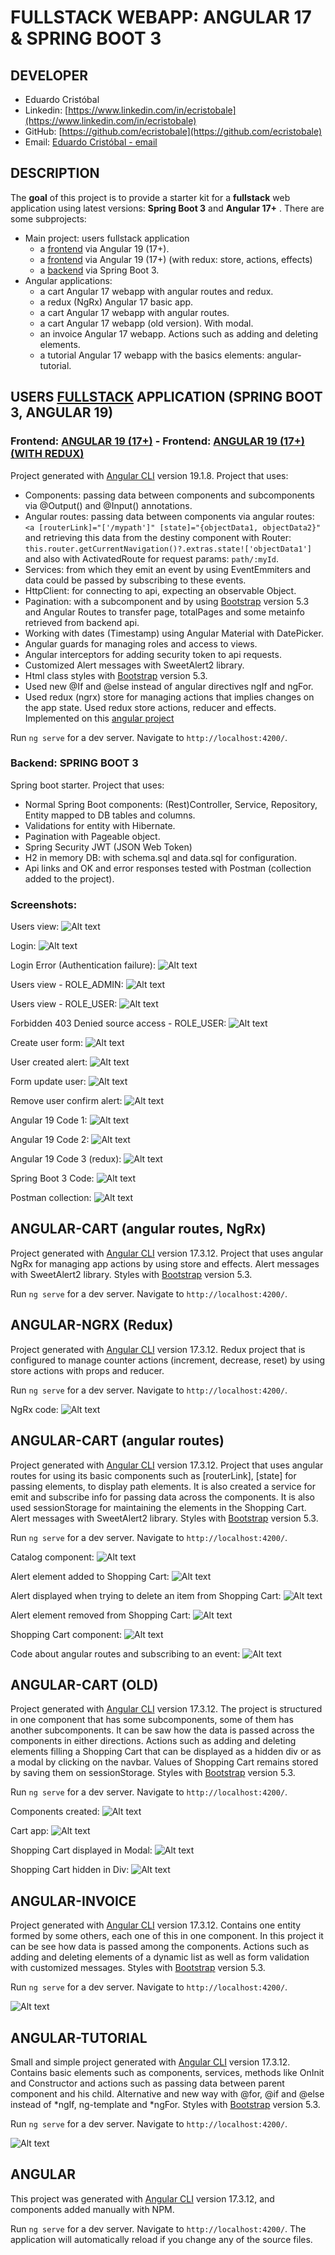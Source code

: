 # FULLSTACK WEBAPP: ANGULAR 17 & SPRING BOOT 3

## DEVELOPER
 * Eduardo Cristóbal
 * Linkedin: [https://www.linkedin.com/in/ecristobale](https://www.linkedin.com/in/ecristobale)
 * GitHub: [https://github.com/ecristobale](https://github.com/ecristobale)
 * Email: [Eduardo Cristóbal - email](mailto:edu_ce_1988@hotmail.com)

## DESCRIPTION
The **goal** of this project is to provide a starter kit for a **fullstack** web application using latest versions: **Spring Boot 3** and **Angular 17+** . There are some subprojects:
 * Main project: users fullstack application
	- a [frontend](https://github.com/ecristobale/fullstack-angular17-springboot3/tree/master/fullstack-CRUD-users-app/angular-user-app) via Angular 19 (17+).
	- a [frontend](https://github.com/ecristobale/fullstack-angular17-springboot3/tree/master/fullstack-CRUD-users-app/angular-redux-user-app) via Angular 19 (17+) (with redux: store, actions, effects)
	- a [backend](https://github.com/ecristobale/fullstack-angular17-springboot3/tree/master/fullstack-CRUD-users-app/spboot-user-app/users-backend) via Spring Boot 3.
 * Angular applications:
	- a cart Angular 17 webapp with angular routes and redux.
	- a redux (NgRx) Angular 17 basic app.
	- a cart Angular 17 webapp with angular routes.
	- a cart Angular 17 webapp (old version). With modal.
	- an invoice Angular 17 webapp. Actions such as adding and deleting elements. 
	- a tutorial Angular 17 webapp with the basics elements: angular-tutorial.

## USERS [FULLSTACK](https://github.com/ecristobale/fullstack-angular17-springboot3/tree/master/fullstack-CRUD-users-app) APPLICATION (SPRING BOOT 3, ANGULAR 19)

### Frontend: [ANGULAR 19 (17+)](https://github.com/ecristobale/fullstack-angular17-springboot3/tree/master/fullstack-CRUD-users-app/angular-user-app) - Frontend: [ANGULAR 19 (17+) (WITH REDUX)](https://github.com/ecristobale/fullstack-angular17-springboot3/tree/master/fullstack-CRUD-users-app/angular-redux-user-app)
Project generated with [Angular CLI](https://github.com/angular/angular-cli) version 19.1.8.
Project that uses:
 * Components: passing data between components and subcomponents via @Output() and @Input() annotations.
 * Angular routes: passing data between components via angular routes: 
 ```<a [routerLink]="['/mypath']" [state]="{objectData1, objectData2}"```
 and retrieving this data from the destiny component with Router: ```this.router.getCurrentNavigation()?.extras.state!['objectData1']``` and also with ActivatedRoute for request params: ```path/:myId```.
 * Services: from which they emit an event by using EventEmmiters and data could be passed by subscribing to these events.
 * HttpClient: for connecting to api, expecting an observable Object.
 * Pagination: with a subcomponent and by using [Bootstrap](https://getbootstrap.com/docs/5.3/getting-started/introduction/) version 5.3 and Angular Routes to transfer page, totalPages and some metainfo retrieved from backend api.
 * Working with dates (Timestamp) using Angular Material with DatePicker.
 * Angular guards for managing roles and access to views. 
 * Angular interceptors for adding security token to api requests.
 * Customized Alert messages with SweetAlert2 library.
 * Html class styles with [Bootstrap](https://getbootstrap.com/docs/5.3/getting-started/introduction/) version 5.3.
 * Used new @If and @else instead of angular directives ngIf and ngFor.
 * Used redux (ngrx) store for managing actions that implies changes on the app state. Used redux store actions, reducer and effects. Implemented on this [angular project](https://github.com/ecristobale/fullstack-angular17-springboot3/tree/master/fullstack-CRUD-users-app/angular-redux-user-app)

Run `ng serve` for a dev server. Navigate to `http://localhost:4200/`.

### Backend: SPRING BOOT 3
Spring boot starter.
Project that uses:
 * Normal Spring Boot components: (Rest)Controller, Service, Repository, Entity mapped to DB tables and columns.
 * Validations for entity with Hibernate.
 * Pagination with Pageable object.
 * Spring Security JWT (JSON Web Token)
 * H2 in memory DB: with schema.sql and data.sql for configuration.
 * Api links and OK and error responses tested with Postman (collection added to the project).
 
### Screenshots:

Users view:
![Alt text](readme-screenshots/fullstack-users-01.PNG?raw=true "Users view Angular 19")

Login:
![Alt text](readme-screenshots/fullstack-users-00.PNG?raw=true "Login view Angular 19")

Login Error (Authentication failure):
![Alt text](readme-screenshots/fullstack-users-00-alert.PNG?raw=true "Login Error Authentication failure view Angular 19")

Users view - ROLE_ADMIN:
![Alt text](readme-screenshots/fullstack-users-01-admin.PNG?raw=true "Users view ROLE_ADMIN Angular 19")

Users view - ROLE_USER:
![Alt text](readme-screenshots/fullstack-users-01-user.PNG?raw=true "Users view ROLE_USER Angular 19")

Forbidden 403 Denied source access - ROLE_USER:
![Alt text](readme-screenshots/fullstack-users-10-user.PNG?raw=true "Forbidden 403 Denied source access - ROLE_USER Angular 19")

Create user form:
![Alt text](readme-screenshots/fullstack-users-02.PNG?raw=true "Form create user Angular 19")

User created alert:
![Alt text](readme-screenshots/fullstack-users-03.PNG?raw=true "User created alert Angular 19")

Form update user:
![Alt text](readme-screenshots/fullstack-users-04.PNG?raw=true "Form update user Angular 19")

Remove user confirm alert:
![Alt text](readme-screenshots/fullstack-users-05.PNG?raw=true "Remove user confirm alert Angular 19")

Angular 19 Code 1:
![Alt text](readme-screenshots/fullstack-users-06.PNG?raw=true "Code 1 Angular 19")

Angular 19 Code 2:
![Alt text](readme-screenshots/fullstack-users-07.PNG?raw=true "Code 2 Angular 19")

Angular 19 Code 3 (redux):
![Alt text](readme-screenshots/fullstack-users-11.PNG?raw=true "Code 3 Angular 19 (redux)")

Spring Boot 3 Code:
![Alt text](readme-screenshots/fullstack-users-08.PNG?raw=true "Code 1 Spring Boot 3")

Postman collection:
![Alt text](readme-screenshots/fullstack-users-09.PNG?raw=true "Code 1 Spring Boot 3")


 

## ANGULAR-CART (angular routes, NgRx)

Project generated with [Angular CLI](https://github.com/angular/angular-cli) version 17.3.12.
Project that uses angular NgRx for managing app actions by using store and effects. Alert messages with SweetAlert2 library. Styles with [Bootstrap](https://getbootstrap.com/docs/5.3/getting-started/introduction/) version 5.3.

Run `ng serve` for a dev server. Navigate to `http://localhost:4200/`.

## ANGULAR-NGRX (Redux)

Project generated with [Angular CLI](https://github.com/angular/angular-cli) version 17.3.12.
Redux project that is configured to manage counter actions (increment, decrease, reset) by using store actions with props and reducer.

Run `ng serve` for a dev server. Navigate to `http://localhost:4200/`.

NgRx code:
![Alt text](readme-screenshots/angular-ngrx-01.PNG?raw=true "Cart_old Angular 17 Components")

## ANGULAR-CART (angular routes)

Project generated with [Angular CLI](https://github.com/angular/angular-cli) version 17.3.12.
Project that uses angular routes for using its basic components such as [routerLink], [state] for passing elements, <router-outlet> to display path elements. It is also created a service for emit and subscribe info for passing data across the components. It is also used sessionStorage for maintaining the elements in the Shopping Cart. Alert messages with SweetAlert2 library. Styles with [Bootstrap](https://getbootstrap.com/docs/5.3/getting-started/introduction/) version 5.3.

Run `ng serve` for a dev server. Navigate to `http://localhost:4200/`.

Catalog component:
![Alt text](readme-screenshots/angular-cart-route-01.PNG?raw=true "Cart_old Angular 17 Components")

Alert element added to Shopping Cart:
![Alt text](readme-screenshots/angular-cart-route-02.PNG?raw=true "Cart_old Angular 17")

Alert displayed when trying to delete an item from Shopping Cart:
![Alt text](readme-screenshots/angular-cart-route-03.PNG?raw=true "Cart_old Angular 17 Shopping Cart Modal")

Alert element removed from Shopping Cart:
![Alt text](readme-screenshots/angular-cart-route-04.PNG?raw=true "Cart_old Angular 17 Shopping Cart hidden Div")

Shopping Cart component:
![Alt text](readme-screenshots/angular-cart-route-05.PNG?raw=true "Cart_old Angular 17 Shopping Cart hidden Div")

Code about angular routes and subscribing to an event:
![Alt text](readme-screenshots/angular-cart-route-06.PNG?raw=true "Cart_old Angular 17 Shopping Cart hidden Div")

## ANGULAR-CART (OLD)

Project generated with [Angular CLI](https://github.com/angular/angular-cli) version 17.3.12.
The project is structured in one component that has some subcomponents, some of them has another subcomponents. It can be saw how the data is passed across the components in either directions. Actions such as adding and deleting elements filling a Shopping Cart that can be displayed as a hidden div or as a modal by clicking on the navbar. Values of Shopping Cart remains stored by saving them on sessionStorage. Styles with [Bootstrap](https://getbootstrap.com/docs/5.3/getting-started/introduction/) version 5.3.

Run `ng serve` for a dev server. Navigate to `http://localhost:4200/`.

Components created:
![Alt text](readme-screenshots/angular-cart-old-04.PNG?raw=true "Cart_old Angular 17 Components")

Cart app:
![Alt text](readme-screenshots/angular-cart-old-01.PNG?raw=true "Cart_old Angular 17")

Shopping Cart displayed in Modal:
![Alt text](readme-screenshots/angular-cart-old-02.PNG?raw=true "Cart_old Angular 17 Shopping Cart Modal")

Shopping Cart hidden in Div:
![Alt text](readme-screenshots/angular-cart-old-03.PNG?raw=true "Cart_old Angular 17 Shopping Cart hidden Div")

## ANGULAR-INVOICE

Project generated with [Angular CLI](https://github.com/angular/angular-cli) version 17.3.12.
Contains one entity formed by some others, each one of this in one component. In this project it can be see how data is passed among the components. Actions such as adding and deleting elements of a dynamic list as well as form validation with customized messages. Styles with [Bootstrap](https://getbootstrap.com/docs/5.3/getting-started/introduction/) version 5.3.

Run `ng serve` for a dev server. Navigate to `http://localhost:4200/`.

![Alt text](readme-screenshots/angular-invoice-01.PNG?raw=true "Invoice Angular 17")

## ANGULAR-TUTORIAL

Small and simple project generated with [Angular CLI](https://github.com/angular/angular-cli) version 17.3.12.
Contains basic elements such as components, services, methods like OnInit and Constructor and actions such as passing data between parent component and his child. Alternative and new way with @for, @if and @else instead of *ngIf, ng-template and *ngFor. Styles with [Bootstrap](https://getbootstrap.com/docs/5.3/getting-started/introduction/) version 5.3.

Run `ng serve` for a dev server. Navigate to `http://localhost:4200/`.

![Alt text](readme-screenshots/angular-tutorial-01.PNG?raw=true "Angular 17 Tutorial")

## ANGULAR

This project was generated with [Angular CLI](https://github.com/angular/angular-cli) version 17.3.12, and components added manually with NPM.

Run `ng serve` for a dev server. Navigate to `http://localhost:4200/`. The application will automatically reload if you change any of the source files.
